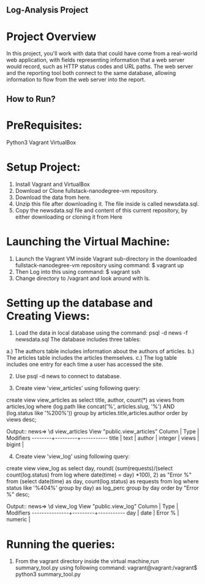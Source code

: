 ## Log-Analysis Project

# Project Overview
In this project, you'll work with data that could have come from a real-world web application, with fields representing information that a web server 
would record, such as HTTP status codes and URL paths. The web server and the reporting tool both connect to the same database,
allowing information to flow from the web server into the report.

## How to Run?

# PreRequisites:
Python3
Vagrant
VirtualBox

# Setup Project:
1. Install Vagrant and VirtualBox
2. Download or Clone fullstack-nanodegree-vm repository.
3. Download the data from here.
4. Unzip this file after downloading it. The file inside is called newsdata.sql.
5. Copy the newsdata.sql file and content of this current repository, by either downloading or cloning it from Here

# Launching the Virtual Machine:
1. Launch the Vagrant VM inside Vagrant sub-directory in the downloaded fullstack-nanodegree-vm repository using command:
  $ vagrant up
2. Then Log into this using command:
  $ vagrant ssh
3. Change directory to /vagrant and look around with ls.

# Setting up the database and Creating Views:
1. Load the data in local database using the command:
  psql -d news -f newsdata.sql
The database includes three tables:

a.) The authors table includes information about the authors of articles.
b.) The articles table includes the articles themselves.
c.) The log table includes one entry for each time a user has accessed the site.

2. Use psql -d news to connect to database.

3. Create view 'view_articles' using following query:

  create view view_articles as select title, author, count(*) as views from articles,log where (log.path like concat('%', articles.slug, '%') AND 
  (log.status like '%200%')) group by articles.title,articles.author order by views desc;
  
Output::
  news=> \d view_articles
  View "public.view_articles"
 Column |  Type   | Modifiers
--------+---------+-----------
 title  | text    |
 author | integer |
 views  | bigint  |
		
4. Create view 'view_log' using following query:
  
  create view view_log as select day, round( (sum(requests)/(select count(log.status) from log where date(time) = day) *100), 2) as "Error %" from 
  (select date(time) as day, count(log.status) as requests from log where status like '%404%' group by day) as log_perc 
  group by day order by "Error %" desc;

Output::
   news=> \d view_log
       View "public.view_log"
    Column     |  Type   | Modifiers
---------------+---------+-----------
 day           | date    |
 Error %	   | numeric |
 
# Running the queries: 
1. From the vagrant directory inside the virtual machine,run summary_tool.py using following command:
  vagrant@vagrant:/vagrant$ python3 summary_tool.py